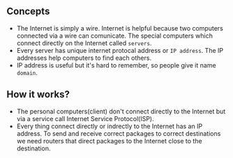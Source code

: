 ## Concepts
- The Internet is simply a wire. Internet is helpful because two computers connected via a wire can comunicate. The special computers which connect directly on the Internet called `servers`.
- Every server has unique internet protocal address or `IP address`. The IP addresses help computers to find each others.
- IP address is useful but it's hard to remember, so people give it name `domain`.

## How it works?
- The personal computers(client) don't connect directly to the Internet but via a service call Internet Service Protocol(ISP).
- Every thing connect directly or indrectly to the Internet has an IP address. To send and receive correct packages to correct destinations we need routers that direct packages to the Internet close to the destination.